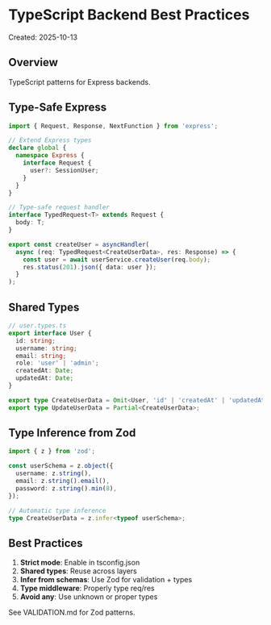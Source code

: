 # TypeScript Backend Best Practices

Created: 2025-10-13

## Overview

TypeScript patterns for Express backends.

## Type-Safe Express

```typescript
import { Request, Response, NextFunction } from 'express';

// Extend Express types
declare global {
  namespace Express {
    interface Request {
      user?: SessionUser;
    }
  }
}

// Type-safe request handler
interface TypedRequest<T> extends Request {
  body: T;
}

export const createUser = asyncHandler(
  async (req: TypedRequest<CreateUserData>, res: Response) => {
    const user = await userService.createUser(req.body);
    res.status(201).json({ data: user });
  }
);
```

## Shared Types

```typescript
// user.types.ts
export interface User {
  id: string;
  username: string;
  email: string;
  role: 'user' | 'admin';
  createdAt: Date;
  updatedAt: Date;
}

export type CreateUserData = Omit<User, 'id' | 'createdAt' | 'updatedAt'>;
export type UpdateUserData = Partial<CreateUserData>;
```

## Type Inference from Zod

```typescript
import { z } from 'zod';

const userSchema = z.object({
  username: z.string(),
  email: z.string().email(),
  password: z.string().min(8),
});

// Automatic type inference
type CreateUserData = z.infer<typeof userSchema>;
```

## Best Practices

1. **Strict mode**: Enable in tsconfig.json
2. **Shared types**: Reuse across layers
3. **Infer from schemas**: Use Zod for validation + types
4. **Type middleware**: Properly type req/res
5. **Avoid any**: Use unknown or proper types

See VALIDATION.md for Zod patterns.
